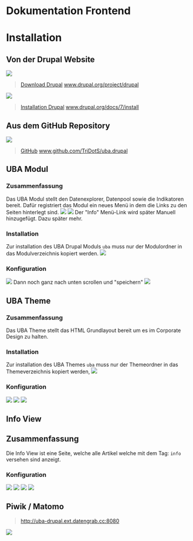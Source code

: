 # Dokumentation Frontend

# Installation
## Von der Drupal Website

![](https://raw.githubusercontent.com/TriDotS/uba.drupal/master/doku/Bildschirmfoto%202018-06-20%20um%2011.26.26.png)
> [Download Drupal](https://www.drupal.org/project/drupal) www.drupal.org/project/drupal

![](https://raw.githubusercontent.com/TriDotS/uba.drupal/master/doku/Bildschirmfoto%202018-06-20%20um%2011.30.38.png)
>[Installation Drupal](https://www.drupal.org/docs/7/install) www.drupal.org/docs/7/install

## Aus dem GitHub Repository
![](https://raw.githubusercontent.com/TriDotS/uba.drupal/master/doku/Bildschirmfoto%202018-06-20%20um%2011.38.46.png)
>[GitHub](https://github.com/TriDotS/uba.drupal) www.github.com/TriDotS/uba.drupal


## UBA Modul

### Zusammenfassung
Das UBA Modul stellt den Datenexplorer, Datenpool sowie die Indikatoren bereit.
Dafür registriert das Modul ein neues Menü in dem die Links zu den Seiten hinterlegt sind.
![](https://raw.githubusercontent.com/TriDotS/uba.drupal/master/doku/Bildschirmfoto%202018-06-20%20um%2013.45.47.png)
![](https://github.com/TriDotS/uba.drupal/raw/master/doku/Bildschirmfoto%202018-06-20%20um%2013.45.56.png)
Der "Info" Menü-Link wird später Manuell hinzugefügt. Dazu später mehr.


### Installation
Zur installation des UBA Drupal Moduls `uba` muss nur der Modulordner in das Modulverzeichnis kopiert werden.
![](https://raw.githubusercontent.com/TriDotS/uba.drupal/master/doku/Bildschirmfoto%202018-06-20%20um%2013.35.26.png)

### Konfiguration
![](https://raw.githubusercontent.com/TriDotS/uba.drupal/master/doku/Bildschirmfoto%202018-06-20%20um%2013.37.58.png)
Dann noch ganz nach unten scrollen und "speichern"
![](https://raw.githubusercontent.com/TriDotS/uba.drupal/master/doku/Bildschirmfoto%202018-06-20%20um%2013.41.27.png)


## UBA Theme

### Zusammenfassung
Das UBA Theme stellt das HTML Grundlayout bereit um es im Corporate Design zu halten.

### Installation
Zur installation des UBA Themes `uba` muss nur der Themeordner in das Themeverzeichnis kopiert werden,
![](https://raw.githubusercontent.com/TriDotS/uba.drupal/master/doku/Bildschirmfoto%202018-06-20%20um%2013.59.00.png)

### Konfiguration
![](https://github.com/TriDotS/uba.drupal/raw/master/doku/Bildschirmfoto%202018-06-20%20um%2013.52.26.png)
![](https://github.com/TriDotS/uba.drupal/raw/master/doku/Bildschirmfoto%202018-06-20%20um%2013.52.42.png)
![](https://github.com/TriDotS/uba.drupal/raw/master/doku/Bildschirmfoto%202018-06-20%20um%2013.53.07.png)

## Info View

## Zusammenfassung
Die Info View ist eine Seite, welche alle Artikel welche mit dem Tag: `info` versehen sind anzeigt.

### Konfiguration
![](https://github.com/TriDotS/uba.drupal/raw/master/doku/Bildschirmfoto%202018-06-20%20um%2014.12.55.png)
![](https://github.com/TriDotS/uba.drupal/raw/master/doku/Bildschirmfoto%202018-06-20%20um%2014.13.14.png)
![](https://github.com/TriDotS/uba.drupal/raw/master/doku/Bildschirmfoto%202018-06-20%20um%2014.13.39.png)
![](https://github.com/TriDotS/uba.drupal/raw/master/doku/Bildschirmfoto%202018-06-20%20um%2014.14.02.png)

## Piwik / Matomo

> http://uba-drupal.ext.datengrab.cc:8080

![](https://github.com/TriDotS/uba.drupal/raw/master/doku/Bildschirmfoto%202018-06-20%20um%2014.31.00.png)

